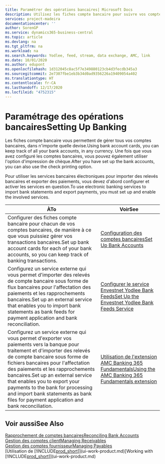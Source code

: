 ```yaml
---
title: Paramétrer des opérations bancaires| Microsoft Docs
description: Utilisez les fiches compte bancaire pour suivre vos comptes bancaires et paramétrer le flux bancaire, telles que Yodlee, pour échanger des données.
services: project-madeira
documentationcenter: ''
author: SorenGP
ms.service: dynamics365-business-central
ms.topic: article
ms.devlang: na
ms.tgt_pltfrm: na
ms.workload: na
ms.search.keywords: Yodlee, feed, stream, data exchange, AMC, link
ms.date: 10/01/2020
ms.author: edupont
ms.openlocfilehash: 1d312045c8ac5f7e349880123cb4d3fecdb345a3
ms.sourcegitcommit: 2e7307fbe1eb3b34d0ad9356226a19409054a402
ms.translationtype: HT
ms.contentlocale: fr-CA
ms.lasthandoff: 12/17/2020
ms.locfileid: "4752315"
---
```

# <a name="setting-up-banking"></a><span data-ttu-id="0fccf-103">Paramétrage des opérations bancaires</span><span class="sxs-lookup"><span data-stu-id="0fccf-103">Setting Up Banking</span></span>
<span data-ttu-id="0fccf-104">Les fiches compte bancaire vous permettent de gérer tous vos comptes bancaires, dans n'importe quelle devise.</span><span class="sxs-lookup"><span data-stu-id="0fccf-104">Using bank account cards, you can keep track of all your bank accounts, in any currency.</span></span> <span data-ttu-id="0fccf-105">Une fois que vous avez configuré les comptes bancaires, vous pouvez également utiliser l'option d'impression de chèque.</span><span class="sxs-lookup"><span data-stu-id="0fccf-105">After you have set up the bank accounts, you can also use the check printing option.</span></span>

<span data-ttu-id="0fccf-106">Pour utiliser les services bancaires électroniques pour importer des relevés bancaires et exporter des paiements, vous devez d'abord configurer et activer les services en question.</span><span class="sxs-lookup"><span data-stu-id="0fccf-106">To use electronic banking services to import bank statements and  export payments, you must set up and enable the involved services.</span></span>

| <span data-ttu-id="0fccf-107">À</span><span class="sxs-lookup"><span data-stu-id="0fccf-107">To</span></span> | <span data-ttu-id="0fccf-108">Voir</span><span class="sxs-lookup"><span data-stu-id="0fccf-108">See</span></span> |
| --- | --- |
| <span data-ttu-id="0fccf-109">Configurer des fiches compte bancaire pour chacun de vos comptes bancaires, de manière à ce que vous puissiez gérer vos transactions bancaires.</span><span class="sxs-lookup"><span data-stu-id="0fccf-109">Set up bank account cards for each of your bank accounts, so you can keep track of banking transactions.</span></span> |[<span data-ttu-id="0fccf-110">Configuration des comptes bancaires</span><span class="sxs-lookup"><span data-stu-id="0fccf-110">Set Up Bank Accounts</span></span>](bank-how-setup-bank-accounts.md) |
| <span data-ttu-id="0fccf-111">Configurez un service externe qui vous permet d'importer des relevés de compte bancaire sous forme de flux bancaires pour l'affectation des paiements et les rapprochements bancaires.</span><span class="sxs-lookup"><span data-stu-id="0fccf-111">Set up an external service that enables you to import bank statements as bank feeds for payment application and bank reconciliation.</span></span> |[<span data-ttu-id="0fccf-112">Configurer le service Envestnet Yodlee Bank Feeds</span><span class="sxs-lookup"><span data-stu-id="0fccf-112">Set Up the Envestnet Yodlee Bank Feeds Service</span></span>](bank-how-setup-bank-statement-service.md) |
| <span data-ttu-id="0fccf-113">Configurez un service externe qui vous permet d'exporter vos paiements vers la banque pour traitement et d'importer des relevés de compte bancaire sous forme de fichiers bancaires pour l'affectation des paiements et les rapprochements bancaires.</span><span class="sxs-lookup"><span data-stu-id="0fccf-113">Set up an external service that enables you to export your payments to the bank for processing  and import bank statements as bank files for payment application and bank reconciliation.</span></span> |[<span data-ttu-id="0fccf-114">Utilisation de l'extension AMC Banking 365 Fundamentals</span><span class="sxs-lookup"><span data-stu-id="0fccf-114">Using the AMC Banking 365 Fundamentals extension</span></span>](ui-extensions-amc-banking.md) |

## <a name="see-also"></a><span data-ttu-id="0fccf-115">Voir aussi</span><span class="sxs-lookup"><span data-stu-id="0fccf-115">See Also</span></span>
[<span data-ttu-id="0fccf-116">Rapprochement de comptes bancaires</span><span class="sxs-lookup"><span data-stu-id="0fccf-116">Reconciling Bank Accounts</span></span>](bank-manage-bank-accounts.md)  
[<span data-ttu-id="0fccf-117">Gestion des comptes client</span><span class="sxs-lookup"><span data-stu-id="0fccf-117">Managing Receivables</span></span>](receivables-manage-receivables.md)  
[<span data-ttu-id="0fccf-118">Gestion des comptes fournisseur</span><span class="sxs-lookup"><span data-stu-id="0fccf-118">Managing Payables</span></span>](payables-manage-payables.md)  
<span data-ttu-id="0fccf-119">[Utilisation de [!INCLUDE[prod_short](includes/prod_short.md)]](ui-work-product.md)</span><span class="sxs-lookup"><span data-stu-id="0fccf-119">[Working with [!INCLUDE[prod_short](includes/prod_short.md)]](ui-work-product.md)</span></span>
